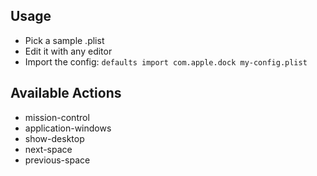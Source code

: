 Usage
-----
* Pick a sample .plist
* Edit it with any editor
* Import the config:
`defaults import com.apple.dock my-config.plist`

Available Actions
-----------------
* mission-control
* application-windows
* show-desktop
* next-space
* previous-space